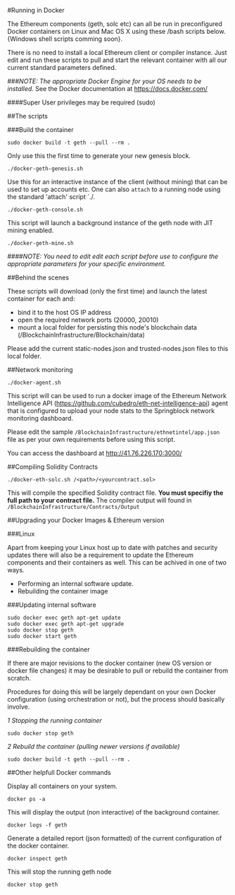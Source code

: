#Running in Docker

The Ethereum components (geth, solc etc) can all be run in preconfigured Docker containers on Linux and Mac OS X using these /bash scripts below. {Windows shell scripts comming soon}.

There is no need to install a local Ethereum client or compiler instance. 
Just edit and run these scripts to pull and start the relevant container with all our current standard parameters defined.

###*NOTE: The appropriate Docker Engine for your OS needs to be installed.*
See the Docker documentation at https://docs.docker.com/

####Super User privileges may be required (sudo)


##The scripts

###Build the container
```
sudo docker build -t geth --pull --rm .
```

Only use this the first time to generate your new genesis block.
```
./docker-geth-genesis.sh
```

Use this for an interactive instance of the client (without mining) that can be used to set up accounts etc.
One can also ``attach`` to a running node using the standard 'attach' script `./.
```
./docker-geth-console.sh
```

This script will launch a background instance of the geth node with JIT mining enabled.
```
./docker-geth-mine.sh
```

####*NOTE: You need to edit edit each script before use to configure the appropriate parameters for your specific environment.*


##Behind the scenes

These scripts will download (only the first time) and launch the latest container for each and:
  * bind it to the host OS IP address
  * open the required network ports (20000, 20010)
  * mount a local folder for persisting this node's blockchain data (/BlockchainInfrastructure/Blockchain/data)
  
Please add the current static-nodes.json and trusted-nodes.json files to this local folder.


##Network monitoring

```
./docker-agent.sh
```

This script will can be used to run a docker image of the Ethereum Network Intelligence API (https://github.com/cubedro/eth-net-intelligence-api) agent that is configured to upload your node stats to the Springblock network monitoring dashboard. 

Please edit the sample ``/BlockchainInfrastructure/ethnetintel/app.json`` file as per your own requirements before using this script.

You can access the dashboard at http://41.76.226.170:3000/


##Compiling Solidity Contracts

```
./docker-eth-solc.sh /<path>/<yourcontract.sol>
```

This will compile the specified Solidity contract file. **You must specifiy the full path to your contract file.**
The compiler output will found in `/BlockchainInfrastructure/Contracts/Output`

##Upgrading your Docker Images & Ethereum version

###Linux

Apart from keeping your Linux host up to date with patches and security updates there will also be a requirement to update 
the Ethereum components and their containers as well. This can be achived in one of two ways.

  * Performing an internal software update.
  * Rebuilding the container image

###Updating internal software

```
sudo docker exec geth apt-get update
sudo docker exec geth apt-get upgrade
sudo docker stop geth
sudo docker start geth
```

###Rebuilding the container

If there are major revisions to the docker container (new OS version or docker file changes) it may be desirable to pull 
or rebuild the container from scratch.

Procedures for doing this will be largely dependant on your own Docker configuration (using orchestration or not), but the
process should basically involve.

*1 Stopping the running container*
```
sudo docker stop geth
```
*2 Rebuild the container (pulling newer versions if available)*
```
sudo docker build -t geth --pull --rm .
```

##Other helpfull Docker commands

Display all containers on your system.
```
docker ps -a
```

This will display the output (non interactive) of the background container.
```
docker logs -f geth
```

Generate a detailed report (json formatted) of the current configuration of the docker container. 
```
docker inspect geth
```

This will stop the running geth node
```
docker stop geth
```




